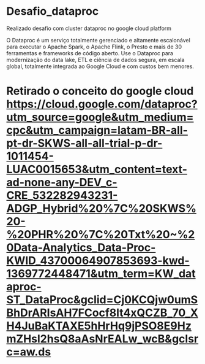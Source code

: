 # Desafio_dataproc
Realizado desafio com cluster dataproc no google cloud platform 


O Dataproc é um serviço totalmente gerenciado e altamente escalonável para executar o Apache Spark, o Apache Flink, o Presto e mais de 30 ferramentas e frameworks de código aberto. Use o Dataproc para modernização do data lake, ETL e ciência de dados segura, em escala global, totalmente integrada ao Google Cloud e com custos bem menores.

# Retirado o conceito do google cloud https://cloud.google.com/dataproc?utm_source=google&utm_medium=cpc&utm_campaign=latam-BR-all-pt-dr-SKWS-all-all-trial-p-dr-1011454-LUAC0015653&utm_content=text-ad-none-any-DEV_c-CRE_532282943231-ADGP_Hybrid%20%7C%20SKWS%20-%20PHR%20%7C%20Txt%20~%20Data-Analytics_Data-Proc-KWID_43700064907853693-kwd-1369772448471&utm_term=KW_dataproc-ST_DataProc&gclid=Cj0KCQjw0umSBhDrARIsAH7FCocf8lt4xQCZB_70_XH4JuBaKTAXE5hHrHq9jPSO8E9HzmZHsl2hsQ8aAsNrEALw_wcB&gclsrc=aw.ds
